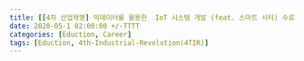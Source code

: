 ```yaml
---
title: [[4차 산업혁명] 빅데이터를 활용한  IoT 시스템 개발 (feat. 스마트 시티) 수료]
date: 2020-05-1 02:00:00 +/-TTTT
categories: [Eduction, Career]
tags: [Eduction, 4th-Industrial-Revolution(4TIR)]
---
```






